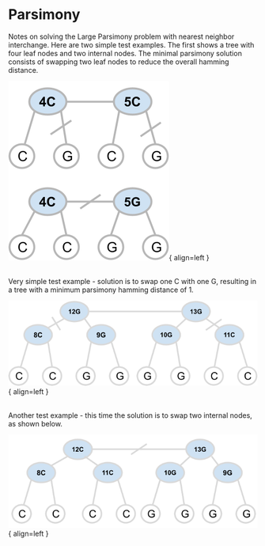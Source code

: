 # Parsimony

Notes on solving the Large Parsimony problem with 
nearest neighbor interchange.  Here are two simple
test examples.  The first shows a tree with four leaf nodes and 
two internal nodes.  The minimal parsimony solution consists 
of swapping two leaf nodes to reduce the overall 
hamming distance.
<br>

![Placeholder](assets/LargeParsimonyNNI.png){ align=left }

<br>
Very simple test example - solution is to swap one C with one G, 
resulting in a tree with a minimum parsimony hamming distance of 1.
<br>

![Placeholder](assets/LargeParsimonyNNItest2.png){ align=left }

<br>
Another test example - this time the solution is to swap two internal
nodes, as shown below.
<br>

![Placeholder](assets/LargeParsimonyNNItest2solution.png){ align=left }